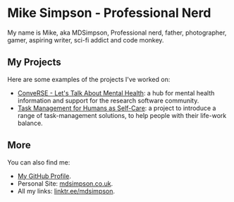 # Mike Simpson - Professional Nerd

My name is Mike, aka MDSimpson, Professional nerd, father, photographer, gamer, aspiring writer, sci-fi addict and code monkey.

## My Projects

Here are some examples of the projects I've worked on:

- [ConveRSE - Let's Talk About Mental Health](https://mdsimpson42.github.io/converse/): a hub for mental health information and support
for the research software community.
- [Task Management for Humans as Self-Care](https://github.com/carpentries-incubator/task-management): a project to introduce a range of
task-management solutions, to help people with their life-work balance.

## More

You can also find me:

- [My GitHub Profile](https://github.com/mdsimpson42).
- Personal Site: [mdsimpson.co.uk](https://mdsimpson.co.uk/).
- All my links: [linktr.ee/mdsimpson](https://linktr.ee/mdsimpson).

